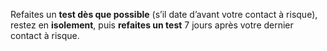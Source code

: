Refaites un **test dès que possible** (s’il date d’avant votre contact à risque), restez en **isolement**, puis **refaites un test** 7 jours après votre dernier contact à risque.
